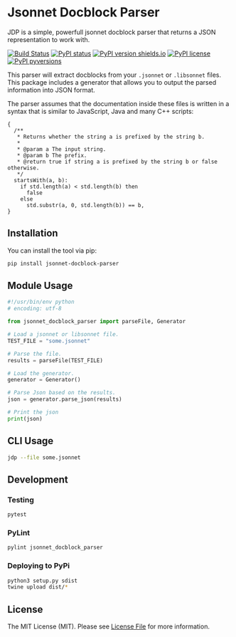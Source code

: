 # Jsonnet Docblock Parser

JDP is a simple, powerfull jsonnet docblock parser that returns a JSON representation to work with.

[![Build Status](https://travis-ci.com/legovaer/jsonnet-docblock-parser.svg?branch=master)](https://travis-ci.com/legovaer/jsonnet-docblock-parser)
[![PyPI status](https://img.shields.io/pypi/status/jsonnet_docblock_parser.svg)](https://pypi.python.org/pypi/jsonnet_docblock_parser/)
[![PyPI version shields.io](https://img.shields.io/pypi/v/jsonnet_docblock_parser.svg)](https://pypi.python.org/pypi/jsonnet_docblock_parser/)
[![PyPI license](https://img.shields.io/pypi/l/jsonnet_docblock_parser.svg)](https://pypi.python.org/pypi/jsonnet_docblock_parser/)
[![PyPI pyversions](https://img.shields.io/pypi/pyversions/jsonnet_docblock_parser.svg)](https://pypi.python.org/pypi/jsonnet_docblock_parser/)

This parser will extract docblocks from your `.jsonnet` or `.libsonnet` files. This package
includes a generator that allows you to output the parsed information into JSON format.

The parser assumes that the documentation inside these files is written in a syntax that is 
similar to JavaScript, Java and many C++ scripts:

```
{
  /**
   * Returns whether the string a is prefixed by the string b.
   *
   * @param a The input string.
   * @param b The prefix.
   * @return true if string a is prefixed by the string b or false otherwise.
   */
  startsWith(a, b):
    if std.length(a) < std.length(b) then
      false
    else
      std.substr(a, 0, std.length(b)) == b,
}
```

## Installation

You can install the tool via pip:

```bash
pip install jsonnet-docblock-parser
```

## Module Usage

```python
#!/usr/bin/env python
# encoding: utf-8

from jsonnet_docblock_parser import parseFile, Generator

# Load a jsonnet or libsonnet file.
TEST_FILE = "some.jsonnet"

# Parse the file.
results = parseFile(TEST_FILE)

# Load the generator.
generator = Generator()

# Parse Json based on the results.
json = generator.parse_json(results)

# Print the json
print(json)
```

## CLI Usage

```bash
jdp --file some.jsonnet
```

## Development

### Testing

```bash
pytest
```

### PyLint

```bash
pylint jsonnet_docblock_parser
```

### Deploying to PyPi

```bash
python3 setup.py sdist
twine upload dist/*
```

## License

The MIT License (MIT). Please see [License File](LICENSE.md) for more information.